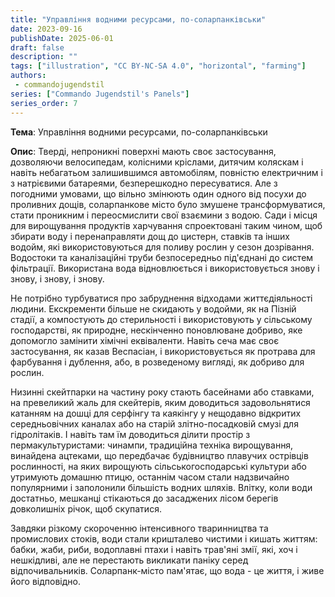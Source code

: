 ```yaml
---
title: "Управління водними ресурсами, по-соларпанківськи"
date: 2023-09-16
publishDate: 2025-06-01
draft: false
description: ""
tags: ["illustration", "CC BY-NC-SA 4.0", "horizontal", "farming"]
authors:
 - commandojugendstil
series: ["Commando Jugendstil's Panels"]
series_order: 7
---
```


**Тема**: 
Управління водними ресурсами, по-соларпанківськи

**Опис**:
Тверді, непроникні поверхні мають своє застосування, дозволяючи велосипедам, колісними кріслами, дитячим коляскам і навіть небагатьом залишившимся автомобілям, повністю електричним і з натрієвими батареями, безперешкодно пересуватися. Але з погодними умовами, що вільно змінюють один одного від посухи до проливних дощів, соларпанкове місто було змушене трансформуватися, стати проникним і переосмислити свої взаємини з водою.
Сади і місця для вирощування продуктів харчування спроектовані таким чином, щоб збирати воду і перенаправляти дощ до цистерн, ставків та інших водойм, які використовуються для поливу рослин у сезон дозрівання. Водостоки та каналізаційні труби безпосередньо під'єднані до систем фільтрації. Використана вода відновлюється і використовується знову і знову, і знову, і знову.

Не потрібно турбуватися про забруднення відходами життєдіяльності людини. Екскременти більше не скидають у водойми, як на Пізній стадії, а компостують до стерильності і використовують у сільському господарстві, як природне, нескінченно поновлюване добриво, яке допомогло замінити хімічні еквіваленти. Навіть сеча має своє застосування, як казав Веспасіан, і використовується як протрава для фарбування і дублення, або, в розведеному вигляді, як добриво для рослин.

Низинні скейтпарки на частину року стають басейнами або ставками, на превеликий жаль для скейтерів, яким доводиться задовольнятися катанням на дошці для серфінгу та каякінгу у нещодавно відкритих середньовічних каналах або на старій злітно-посадковій смузі для гідролітаків. І навіть там їм доводиться ділити простір з пермакультуристами: чинампи, традиційна техніка вирощування, винайдена ацтеками, що передбачає будівництво плавучих острівців рослинності, на яких вирощують сільськогосподарські культури або утримують домашню птицю, останнім часом стали надзвичайно популярними і заполонили більшість водних шляхів.
Влітку, коли води достатньо, мешканці стікаються до засаджених лісом берегів довколишніх річок, щоб скупатися.

Завдяки різкому скороченню інтенсивного тваринництва та промислових стоків, води стали кришталево чистими і кишать життям: бабки, жаби, риби, водоплавні птахи і навіть трав'яні змії, які, хоч і нешкідливі, але не перестають викликати паніку серед відпочивальників.
Соларпанк-місто пам'ятає, що вода - це життя, і живе його відповідно.
